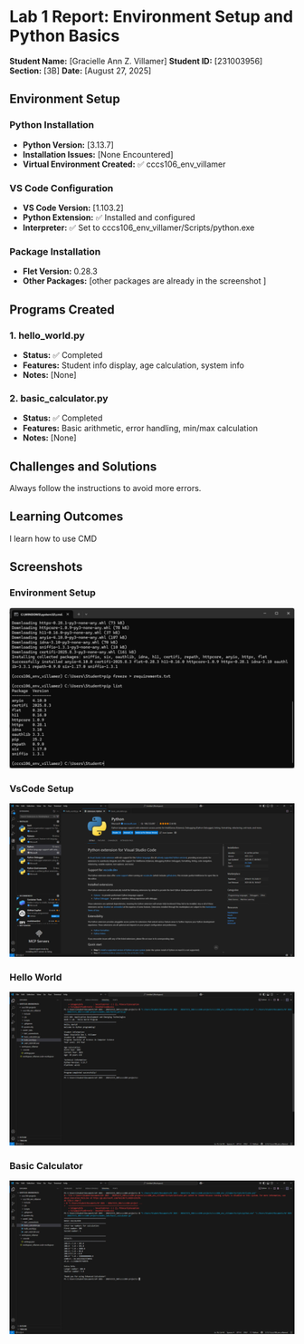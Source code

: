 # Lab 1 Report: Environment Setup and Python Basics

**Student Name:** [Gracielle Ann Z. Villamer]
**Student ID:** [231003956]
**Section:** [3B]
**Date:** [August 27, 2025]

## Environment Setup

### Python Installation
- **Python Version:** [3.13.7]
- **Installation Issues:** [None Encountered]
- **Virtual Environment Created:** ✅ cccs106_env_villamer

### VS Code Configuration
- **VS Code Version:** [1.103.2]
- **Python Extension:** ✅ Installed and configured
- **Interpreter:** ✅ Set to cccs106_env_villamer/Scripts/python.exe

### Package Installation
- **Flet Version:** 0.28.3
- **Other Packages:** [other packages are already in the screenshot ]

## Programs Created

### 1. hello_world.py
- **Status:** ✅ Completed
- **Features:** Student info display, age calculation, system info
- **Notes:** [None]

### 2. basic_calculator.py
- **Status:** ✅ Completed
- **Features:** Basic arithmetic, error handling, min/max calculation
- **Notes:** [None]

## Challenges and Solutions

Always follow the instructions to avoid more errors.

## Learning Outcomes

I learn how to use CMD 

## Screenshots
### Environment Setup
![alt text](lab1_screenshots/environment_setup.png)
### VsCode Setup
![alt text](lab1_screenshots/vscode_setup.png)
### Hello World
![alt text](lab1_screenshots/hello_world_output.png)
### Basic Calculator
![alt text](lab1_screenshots/basic_calculator_output.png)